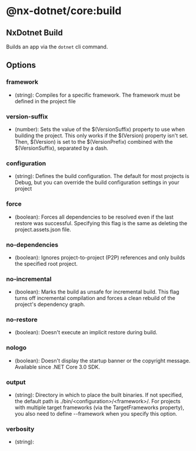 # @nx-dotnet/core:build

## NxDotnet Build

Builds an app via the `dotnet` cli command.

## Options

### framework

- (string): Compiles for a specific framework. The framework must be defined in the project file

### version-suffix

- (number): Sets the value of the $(VersionSuffix) property to use when building the project. This only works if the $(Version) property isn&#39;t set. Then, $(Version) is set to the $(VersionPrefix) combined with the $(VersionSuffix), separated by a dash.

### <span className="required">configuration</span>

- (string): Defines the build configuration. The default for most projects is Debug, but you can override the build configuration settings in your project

### force

- (boolean): Forces all dependencies to be resolved even if the last restore was successful. Specifying this flag is the same as deleting the project.assets.json file.

### no-dependencies

- (boolean): Ignores project-to-project (P2P) references and only builds the specified root project.

### no-incremental

- (boolean): Marks the build as unsafe for incremental build. This flag turns off incremental compilation and forces a clean rebuild of the project&#39;s dependency graph.

### no-restore

- (boolean): Doesn&#39;t execute an implicit restore during build.

### nologo

- (boolean): Doesn&#39;t display the startup banner or the copyright message. Available since .NET Core 3.0 SDK.

### output

- (string): Directory in which to place the built binaries. If not specified, the default path is ./bin/&lt;configuration&gt;/&lt;framework&gt;/. For projects with multiple target frameworks (via the TargetFrameworks property), you also need to define --framework when you specify this option.

### verbosity

- (string):

